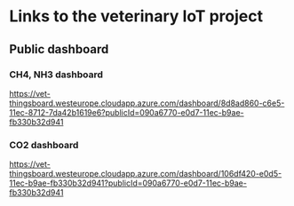 # Links to the veterinary IoT project

## Public dashboard

### CH4, NH3 dashboard
https://vet-thingsboard.westeurope.cloudapp.azure.com/dashboard/8d8ad860-c6e5-11ec-8712-7da42b1619e6?publicId=090a6770-e0d7-11ec-b9ae-fb330b32d941

### CO2 dashboard
https://vet-thingsboard.westeurope.cloudapp.azure.com/dashboard/106df420-e0d5-11ec-b9ae-fb330b32d941?publicId=090a6770-e0d7-11ec-b9ae-fb330b32d941
